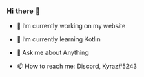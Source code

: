 ### Hi there 👋






- 🔭 I’m currently working on my website 
- 🌱 I’m currently learning Kotlin



- 💬 Ask me about Anything 
- 📫 How to reach me: Discord,  Kyraz#5243



